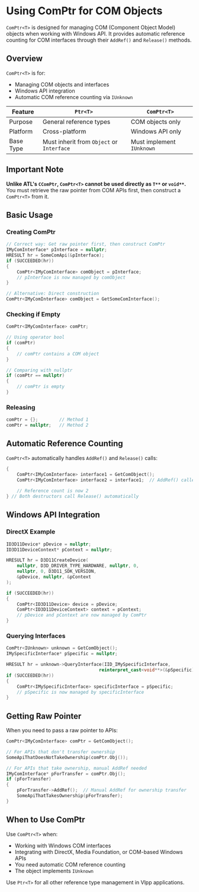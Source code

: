# Using ComPtr for COM Objects

`ComPtr<T>` is designed for managing COM (Component Object Model) objects when working with Windows API. It provides automatic reference counting for COM interfaces through their `AddRef()` and `Release()` methods.

## Overview

`ComPtr<T>` is for:
- Managing COM objects and interfaces
- Windows API integration  
- Automatic COM reference counting via `IUnknown`

| Feature | `Ptr<T>` | `ComPtr<T>` |
|---------|----------|-------------|
| Purpose | General reference types | COM objects only |
| Platform | Cross-platform | Windows API only |
| Base Type | Must inherit from `Object` or `Interface` | Must implement `IUnknown` |

## Important Note

**Unlike ATL's `CComPtr`, `ComPtr<T>` cannot be used directly as `T**` or `void**`.** You must retrieve the raw pointer from COM APIs first, then construct a `ComPtr<T>` from it.

## Basic Usage

### Creating ComPtr<T>

```cpp
// Correct way: Get raw pointer first, then construct ComPtr
IMyComInterface* pInterface = nullptr;
HRESULT hr = SomeComApi(&pInterface);
if (SUCCEEDED(hr))
{
    ComPtr<IMyComInterface> comObject = pInterface;
    // pInterface is now managed by comObject
}

// Alternative: Direct construction
ComPtr<IMyComInterface> comObject = GetSomeComInterface();
```

### Checking if Empty

```cpp
ComPtr<IMyComInterface> comPtr;

// Using operator bool
if (comPtr)
{
    // comPtr contains a COM object
}

// Comparing with nullptr
if (comPtr == nullptr)
{
    // comPtr is empty
}
```

### Releasing

```cpp
comPtr = {};        // Method 1
comPtr = nullptr;   // Method 2
```

## Automatic Reference Counting

`ComPtr<T>` automatically handles `AddRef()` and `Release()` calls:

```cpp
{
    ComPtr<IMyComInterface> interface1 = GetComObject();
    ComPtr<IMyComInterface> interface2 = interface1;  // AddRef() called
    
    // Reference count is now 2
} // Both destructors call Release() automatically
```

## Windows API Integration

### DirectX Example

```cpp
ID3D11Device* pDevice = nullptr;
ID3D11DeviceContext* pContext = nullptr;

HRESULT hr = D3D11CreateDevice(
    nullptr, D3D_DRIVER_TYPE_HARDWARE, nullptr, 0,
    nullptr, 0, D3D11_SDK_VERSION,
    &pDevice, nullptr, &pContext
);

if (SUCCEEDED(hr))
{
    ComPtr<ID3D11Device> device = pDevice;
    ComPtr<ID3D11DeviceContext> context = pContext;
    // pDevice and pContext are now managed by ComPtr
}
```

### Querying Interfaces

```cpp
ComPtr<IUnknown> unknown = GetComObject();
IMySpecificInterface* pSpecific = nullptr;

HRESULT hr = unknown->QueryInterface(IID_IMySpecificInterface, 
                                   reinterpret_cast<void**>(&pSpecific));
if (SUCCEEDED(hr))
{
    ComPtr<IMySpecificInterface> specificInterface = pSpecific;
    // pSpecific is now managed by specificInterface
}
```

## Getting Raw Pointer

When you need to pass a raw pointer to APIs:

```cpp
ComPtr<IMyComInterface> comPtr = GetComObject();

// For APIs that don't transfer ownership
SomeApiThatDoesNotTakeOwnership(comPtr.Obj());

// For APIs that take ownership, manual AddRef needed
IMyComInterface* pForTransfer = comPtr.Obj();
if (pForTransfer)
{
    pForTransfer->AddRef();  // Manual AddRef for ownership transfer
    SomeApiThatTakesOwnership(pForTransfer);
}
```

## When to Use ComPtr<T>

Use `ComPtr<T>` when:
- Working with Windows COM interfaces
- Integrating with DirectX, Media Foundation, or COM-based Windows APIs
- You need automatic COM reference counting
- The object implements `IUnknown`

Use `Ptr<T>` for all other reference type management in Vlpp applications.